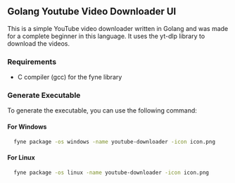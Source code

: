 ## Golang Youtube Video Downloader UI
This is a simple YouTube video downloader written in Golang and was made for a complete beginner in this language. 
It uses the yt-dlp library to download the videos.

### Requirements
- C compiler (gcc) for the fyne library

### Generate Executable
To generate the executable, you can use the following command:
#### For Windows
```bash
  fyne package -os windows -name youtube-downloader -icon icon.png
```
#### For Linux
```bash
  fyne package -os linux -name youtube-downloader -icon icon.png
```

